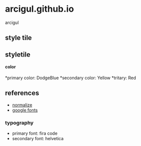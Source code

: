 # arcigul.github.io
arcigul

## style tile


## styletile
#### color 
*primary color: DodgeBlue
*secondary color: Yellow
*tritary: Red

## references 
* [normalize](https://necolas.github.io/normalize.css/)
* [ google fonts](https://fonts.google.com/specimen/Montserrat)

### typography
* primary font: fira code
* secondary font: helvetica